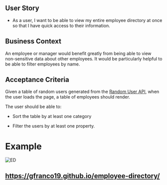 ## User Story

* As a user, I want to be able to view my entire employee directory at once so that I have quick access to their information.

## Business Context

An employee or manager would benefit greatly from being able to view non-sensitive data about other employees. It would be particularly helpful to be able to filter employees by name.

## Acceptance Criteria

Given a table of random users generated from the [Random User API](https://randomuser.me/), when the user loads the page, a table of employees should render. 

The user should be able to:

  * Sort the table by at least one category

  * Filter the users by at least one property.

# Example

![ED](https://user-images.githubusercontent.com/68441056/103445330-7d9feb00-4c27-11eb-8c5c-c80872d19af7.gif)

## https://gfranco19.github.io/employee-directory/

